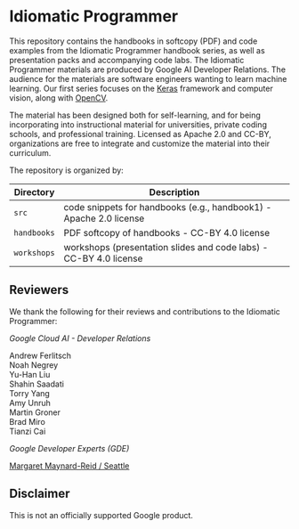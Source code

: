 # Idiomatic Programmer

This repository contains the handbooks in softcopy (PDF) and code examples from the Idiomatic Programmer
handbook series, as well as presentation packs and accompanying code labs. The Idiomatic Programmer materials are produced by Google AI Developer Relations. The audience for the materials are software engineers wanting to learn machine learning. Our first series focuses on the [Keras](https://keras.io/) framework and computer vision, along with [OpenCV](https://opencv.org/).

The material has been designed both for self-learning, and for being incorporating into instructional material for universities, private coding schools, and professional training. Licensed as Apache 2.0 and CC-BY, organizations are free to integrate and customize the material into their curriculum. 

The repository is organized by:

| Directory     | Description   |
| ------------- | ------------- |
| `src`         | code snippets for handbooks (e.g., handbook1) - Apache 2.0 license |
| `handbooks`   | PDF softcopy of handbooks - CC-BY 4.0 license |
| `workshops`   | workshops (presentation slides and code labs) - CC-BY 4.0 license |

## Reviewers

We thank the following for their reviews and contributions to the Idiomatic Programmer:

*Google Cloud AI - Developer Relations*

Andrew Ferlitsch<br/>
Noah Negrey<br/>
Yu-Han Liu<br/>
Shahin Saadati<br/>
Torry Yang<br/>
Amy Unruh<br/>
Martin Groner<br/>
Brad Miro<br/>
Tianzi Cai

*Google Developer Experts (GDE)*

[Margaret Maynard-Reid / Seattle](https://github.com/margaretmz)

## Disclaimer

This is not an officially supported Google product.
